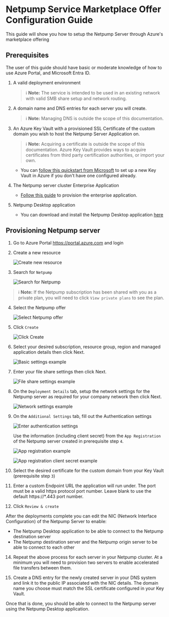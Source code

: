 # Netpump Service Marketplace Offer Configuration Guide

This guide will show you how to setup the Netpump Server through Azure's marketplace offering

## Prerequisites
The user of this guide should have basic or moderate knowledge of how to use Azure Portal, and Microsoft Entra ID.

1. A valid deployment environment
   > ℹ️ **Note:** The service is intended to be used in an existing network with valid SMB share setup and network routing.

2. A domain name and DNS entries for each server you will create.
   > ℹ️ **Note:** Managing DNS is outside the scope of this documentation.

3. An Azure Key Vault with a provisioned SSL Certificate of the custom domain you wish to host the Netpump Server Application on.
   > ℹ️ **Note:** Acquiring a certificate is outside the scope of this documentation. Azure Key Vault provides ways to acquire certificates from third party certification authorities, or import your own.
   * You can [follow this quickstart from Microsoft](https://learn.microsoft.com/en-us/azure/key-vault/general/quick-create-portal) to set up a new Key Vault in Azure if you don't have one configured already.

4. The Netpump server cluster Enterprise Application
   * [Follow this guide](setup-app-registration.md) to provision the enterprise application.

5. Netpump Desktop application
   * You can download and install the Netpump Desktop application [here][download-link]

## Provisioning Netpump server

1. Go to Azure Portal https://portal.azure.com and login 
2. Create a new resource

   ![Create new resource][create-new-resource]

3. Search for `Netpump`

   ![Search for Netpump][search-netpump]

> ℹ️ **Note:** If the Netpump subscription has been shared with you as a private plan, you will need to click `View private plans` to see the plan.

4. Select the Netpump offer

   ![Select Netpump offer][select-offer]

5. Click `Create`

   ![Click Create][click-create]

6. Select your desired subscription, resource group, region and managed application details then click Next.

   ![Basic settings example][basic-settings]

7. Enter your file share settings then click Next.

   ![File share settings example][file-share-settings]

8. On the `Deployment Details` tab, setup the network settings for the Netpump server as required for your company network then click Next.

   ![Network settings example][network-settings]

9. On the `Additional Settings` tab, fill out the Authentication settings

   ![Enter authentication settings][auth-settings]

   Use the information (including client secret) from the `App Registration` of the Netpump server created in prerequisite step `4`.

   ![App registration example][app-registration-example]

   ![App registration client secret example][app-registration-client-secret-example]

11. Select the desired certificate for the custom domain from your Key Vault (prerequisite step `3`)

12. Enter a custom Endpoint URL the application will run under. The port must be a valid https protocol port number. Leave blank to use the default https://*.443 port number.

13. Click `Review & create`

After the deployments complete you can edit the NIC (Network Interface Configuration) of the Netpump Server to enable:
* The Netpump Desktop application to be able to connect to the Netpump destination server
* The Netpump destination server and the Netpump origin server to be able to connect to each other

14. Repeat the above process for each server in your Netpump cluster. At a minimum you will need to provision two servers to enable accelerated file transfers between them.

15. Create a DNS entry for the newly created server in your DNS system and link it to the public IP associated with the NIC details. The domain name you choose must match the SSL certificate configured in your Key Vault.

Once that is done, you should be able to connect to the Netpump server using the Netpump Desktop application.

[search-netpump]: images/search-netpump.png
[create-new-resource]: images/create-new-resource.png
[select-offer]: images/select-offer.png
[click-create]: images/click-create.png
[basic-settings]: images/basic-settings.png
[network-settings]: images/network-settings.png
[file-share-settings]: images/file-share-settings.png
[auth-settings]: images/auth-settings.png
[app-registration-example]: images/app-registration-example.png
[app-registration-client-secret-example]: images/app-registration-secret-example.png
[add-user-assigned-managed-identity]: images/add-user-assigned-managed-identity.png
[identity-name-example]: images/identity-name-example.png
[setup-app-registration]: setup-app-registration.md
[example-network]: google.com
[download-link]: http://netpump.com.au/